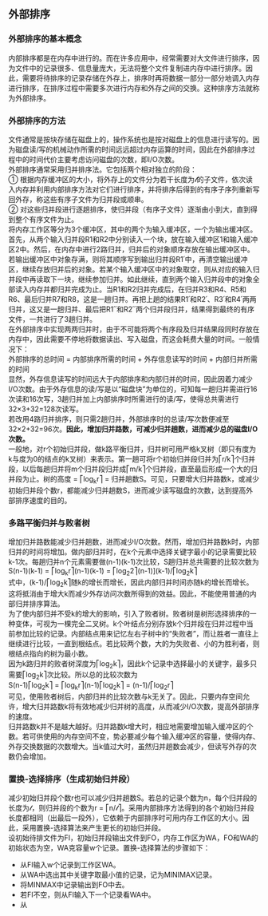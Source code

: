 ## 外部排序  
### 外部排序的基本概念  
内部排序都是在内存中进行的。而在许多应用中，经常需要对大文件进行排序，因为文件中的记录很多、信息量庞大，无法将整个文件复制进内存中进行排序。因此，需要将待排序的记录存储在外存上，排序时再将数据一部分一部分地调入内存进行排序，在排序过程中需要多次进行内存和外存之间的交换。这种排序方法就称为外部排序。  

### 外部排序的方法  
文件通常是按块存储在磁盘上的，操作系统也是按对磁盘上的信息进行读写的。因为磁盘读/写的机械动作所需的时间远远超过内存运算的时间，因此在外部排序过程中的时间代价主要考虑访问磁盘的次数，即I/O次数。  
外部排序通常采用归并排序法。它包括两个相对独立的阶段：  
① 根据内存缓冲区的大小，将外存上的文件分为若干长度为𝓁的子文件，依次读入内存并利用内部排序方法对它们进行排序，并将排序后得到的有序子序列重新写回外存，称这些有序子文件为归并段或顺串。  
② 对这些归并段进行逐趟排序，使归并段（有序子文件）逐渐由小到大，直到得到整个有序文件为止。  
将内存工作区等分为3个缓冲区，其中的两个为输入缓冲区，一个为输出缓冲区。首先，从两个输入归并段R1和R2中分别读入一个块，放在输入缓冲区1和输入缓冲区2中。然后，在内存中进行2路归并，归并后的对象顺序存放在输出缓冲区中。若输出缓冲区中对象存满，则将其顺序写到输出归并段R1՛中，再清空输出缓冲区，继续存放归并后的对象。若某个输入缓冲区中的对象取空，则从对应的输入归并段中再读取下一块，继续参加归并。如此继续，直到两个输入归并段中的对象全部读入内存并都归并完成为止。当R1和R2归并完成后，在归并R3和R4、R5和R6、最后归并R7和R8，这是一趟归并。再把上趟的结果R1՛和R2՛、R3՛和R4՛两两归并，这又是一趟归并、最后把R1՛՛和R2՛՛两个归并段归并，结果得到最终的有序文件，一共进行了3趟归并。  
在外部排序中实现两两归并时，由于不可能将两个有序段及归并结果段同时存放在内存中，因此需要不停地将数据读出、写入磁盘，而这会耗费大量的时间。一般情况下：  
外部排序的总时间 = 内部排序所需的时间 + 外存信息读写的时间 + 内部归并所需的时间  
显然，外存信息读写的时间远大于内部排序和内部归并的时间，因此因着力减少I/O次数。由于外存信息的读/写是以“磁盘块”为单位的，可知每一趟归并需进行16次读和16次写，3趟归并加上内部排序时所需进行的读/写，使得总共需进行32×3+32=128次读写。  
若改用4路归并排序，则只需2趟归并，外部排序时的总读/写次数便减至32×2+32=96次。**因此，增加归并路数，可减少归并趟数，进而减少总的磁盘I/O次数。**  
一般地，对r个初始归并段，做k路平衡归并，归并树可用严格k叉树（即只有度为k与度为0的结点的k叉树）来表示。第一趟可将r个初始归并段归并为⎡r/k⎤个归并段，以后每趟归并将m个归并段归并成⎡m/k⎤个归并段，直至最后形成一个大的归并段为止。树的高度 = ⎡log<sub>k</sub>r⎤ = 归并趟数S。可见，只要增大归并路数k，或减少初始归并段个数r，都能减少归并趟数S，进而减少读写磁盘的次数，达到提高外部排序速度的目的。  

### 多路平衡归并与败者树  
增加归并路数能减少归并趟数，进而减少I/O次数。然而，增加归并路数k时，内部归并的时间将增加。做内部归并时，在k个元素中选择关键字最小的记录需要比较k-1次。每趟归并n个元素需要做(n-1)(k-1)次比较，S趟归并总共需要的比较次数为  
S(n-1)(k-1) = ⎡log<sub>k</sub>r⎤(n-1)(k-1) = ⎡log<sub>2</sub>2⎤(n-1)](k-1)/⎡log<sub>2</sub>k⎤  
式中，(k-1)/⎡log<sub>2</sub>k⎤随k的增长而增长，因此内部归并时间亦随k的增长而增长。这将抵消由于增大k而减少外存访问次数所得到的效益。因此，不能使用普通的内部归并排序算法。  
为了使内部归并不受k的增大的影响，引入了败者树。败者树是树形选择排序的一种变体，可视为一棵完全二叉树。k个叶结点分别存放k个归并段在归并过程中当前参加比较的记录。内部结点用来记忆左右子树中的“失败者”，而让胜者一直往上继续进行比较，一直到根结点。若比较两个数，大的为失败者、小的为胜利者，则根结点指向的树为最小数。  
因为k路归并的败者树深度为⎡log<sub>2</sub>k⎤，因此k个记录中选择最小的关键字，最多只需要⎡log<sub>2</sub>k⎤次比较。所以总的比较次数为  
S(n-1)⎡log<sub>2</sub>k⎤ = ⎡log<sub>k</sub>r⎤(n-1)⎡log<sub>2</sub>k⎤ = (n-1)/⎡log<sub>2</sub>r⎤  
可见，使用败者树后，内部归并的比较次数与k无关了。因此，只要内存空间允许，增大归并路数k将有效地减少归并树的高度，从而减少I/O次数，提高外部排序的速度。  
归并路数k并不是越大越好。归并路数k增大时，相应地需要增加输入缓冲区的个数。若可供使用的内存空间不变，势必要减少每个输入缓冲区的容量，使得内存、外存交换数据的次数增大。当k值过大时，虽然归并趟数会减少，但读写外存的次数仍会增加。  

### 置换-选择排序（生成初始归并段）  
减少初始归并段个数r也可以减少归并趟数S。若总的记录个数为n，每个归并段的长度为𝓁，则归并段的个数为r = ⎡n/𝓁⎤。采用内部排序方法得到的各个初始归并段长度都相同（出最后一段外），它依赖于内部排序时可用内存工作区的大小。因此，采用置换-选择算法来产生更长的初始归并段。  
设初始待排文件为FI，初始归并段输出文件到FO，内存工作区为WA，FO和WA的初始状态为空，WA克容量w个记录。置换-选择算法的步骤如下：  
+ 从FI输入w个记录到工作区WA。  
+ 从WA中选出其中关键字取最小值的记录，记为MINIMAX记录。  
+ 将MINMAX中记录输出到FO中去。  
+ 若FI不空，则从FI输入下一个记录看WA中。  
+ 从